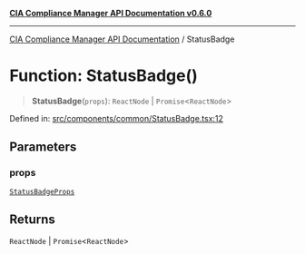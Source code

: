 [**CIA Compliance Manager API Documentation v0.6.0**](../README.md)

***

[CIA Compliance Manager API Documentation](../globals.md) / StatusBadge

# Function: StatusBadge()

> **StatusBadge**(`props`): `ReactNode` \| `Promise`\<`ReactNode`\>

Defined in: [src/components/common/StatusBadge.tsx:12](https://github.com/Hack23/cia-compliance-manager/blob/main/src/components/common/StatusBadge.tsx#L12)

## Parameters

### props

[`StatusBadgeProps`](../type-aliases/StatusBadgeProps.md)

## Returns

`ReactNode` \| `Promise`\<`ReactNode`\>

